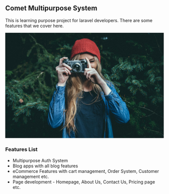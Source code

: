 ## Comet Multipurpose System
This is learning purpose project for laravel developers. There are some features that we cover here.


<img src="feature.jpg">


### Features List
- Multipurpose Auth System
- Blog apps with all blog features
- eCommerce Features with cart management, Order System, Customer management etc.
- Page development - Homepage, About Us, Contact Us, Pricing page etc.


